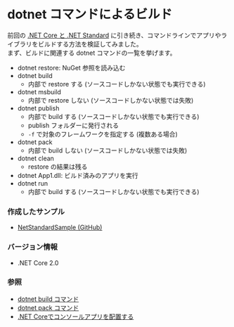 # dotnet コマンドによるビルド
前回の [.NET Core と .NET Standard](DotNet-Core-Standard.md) に引き続き、コマンドラインでアプリやライブラリをビルドする方法を検証してみました。  
まず、ビルドに関連する dotnet コマンドの一覧を挙げます。

- dotnet restore: NuGet 参照を読み込む
- dotnet build
 	- 内部で restore する (ソースコードしかない状態でも実行できる)
- dotnet msbuild
 	- 内部で restore しない (ソースコードしかない状態では失敗)
- dotnet publish
  - 内部で build する (ソースコードしかない状態でも実行できる)
  - publish フォルダーに発行される
  - `-f` で対象のフレームワークを指定する (複数ある場合)
- dotnet pack
 	- 内部で build しない (ソースコードしかない状態では失敗)
- dotnet clean
  - restore の結果は残る
- dotnet App1.dll: ビルド済みのアプリを実行
- dotnet run
  - 内部で build する (ソースコードしかない状態でも実行できる)

### 作成したサンプル
- [NetStandardSample (GitHub)](https://github.com/sakapon/Samples-2018/tree/master/NetStandardSample)

### バージョン情報
- .NET Core 2.0

### 参照
- [dotnet build コマンド](https://docs.microsoft.com/ja-jp/dotnet/core/tools/dotnet-build)
- [dotnet pack コマンド](https://docs.microsoft.com/ja-jp/dotnet/core/tools/dotnet-pack)
- [.NET Coreでコンソールアプリを配置する](https://www.buildinsider.net/language/dotnetcore/04)
